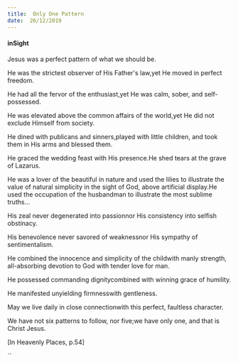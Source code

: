 ```yaml
---
title:  Only One Pattern
date:  26/12/2019
---
```


#### inSight

Jesus was a perfect pattern of what we should be.

He was the strictest observer of His Father's law,yet He moved in perfect freedom.

He had all the fervor of the enthusiast,yet He was calm, sober, and self-possessed.

He was elevated above the common affairs of the world,yet He did not exclude Himself from society.

He dined with publicans and sinners,played with little children, and took them in His arms and blessed them.

He graced the wedding feast with His presence.He shed tears at the grave of Lazarus.

He was a lover of the beautiful in nature and used the lilies to illustrate the value of natural simplicity in the sight of God, above artificial display.He used the occupation of the husbandman to illustrate the most sublime truths…

His zeal never degenerated into passionnor His consistency into selfish obstinacy.

His benevolence never savored of weaknessnor His sympathy of sentimentalism.

He combined the innocence and simplicity of the childwith manly strength, all-absorbing devotion to God with tender love for man.

He possessed commanding dignitycombined with winning grace of humility.

He manifested unyielding firmnesswith gentleness.

May we live daily in close connectionwith this perfect, faultless character.

We have not six patterns to follow, nor five;we have only one, and that is Christ Jesus.

[In Heavenly Places, p.54]

``